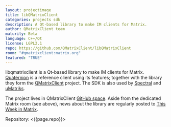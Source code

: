 ```yaml
---
layout: projectimage
title: libQMatrixClient
categories: projects sdk
description: A Qt-based library to make IM clients for Matrix.
author: QMatrixClient team
maturity: Beta
language: C++/Qt
license: LGPL2.1
repo: https://github.com/QMatrixClient/libQMatrixClient
room: "#qmatrixclient:matrix.org"
featured: "TRUE"
---
```


libqmatrixclient is a Qt-based library to make IM clients for Matrix. [Quaternion](https://matrix.org/docs/projects/client/quaternion.html) is a reference client using its features; together with the library they form the [QMatrixClient](https://github.com/QMatrixClient) project. The SDK is also used by [Spectral](https://matrix.org/docs/projects/client/spectral.html) and [uMatriks](https://github.com/uMatriks/uMatriks).

The project lives in QMatrixClient [GitHub space](https://github.com/QMatrixClient/libqmatrixclient). Aside from the dedicated Matrix room (see above), news about the library are regularly posted to [This Week in Matrix](https://matrix.org/blog/category/this-week-in-matrix/).

Repository: <{{page.repo}}>
